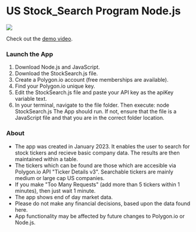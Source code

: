 # US Stock_Search Program Node.js

<img src="https://images.squarespace-cdn.com/content/v1/587b630aebbd1ab22efeeb6b/ce271208-6da2-4045-a3b7-9c3e37591147/Screenshot+2023-01-30+141739.png"/>

Check out the [demo video](https://youtu.be/3Laq-ly5HWs).

### Launch the App

1) Download Node.js and JavaScript.
2) Download the StockSearch.js file.
3) Create a Polygon.io account (free memberships are available).
4) Find your Polygon.io unique key.
5) Edit the StockSearch.js file and paste your API key as the apiKey variable text.
4) In your terminal, navigate to the file folder. Then execute: node StockSearch.js 
The App should run. If not, ensure that the file is a JavaScript file and that you are in the correct folder location.

### About

- The app was created in January 2023. It enables the user to search for stock tickers and recieve basic company data. The results are then maintained within a table.
- The tickers which can be found are those which are accesible via Polygon.io API "Ticker Details v3". Searchable tickers are mainly medium or large cap US companies.
- If you make "Too Many Requests" (add more than 5 tickers within 1 minutes), then just wait 1 minute.
- The app shows end of day market data.
- Please do not make any financial decisions, based upon the data found here.
- App functionality may be affected by future changes to Polygon.io or Node.js.
